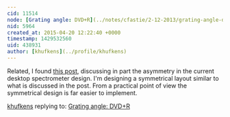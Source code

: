 ```yaml
---
cid: 11514
node: [Grating angle: DVD+R](../notes/cfastie/2-12-2013/grating-angle-dvdr)
nid: 5964
created_at: 2015-04-20 12:22:40 +0000
timestamp: 1429532560
uid: 438931
author: [khufkens](../profile/khufkens)
---
```


Related, I found [this post](http://publiclab.org/notes/stoft/03-02-2015/plab-3-spectrometer-upgrade-prototype), discussing in part the asymmetry in the current desktop spectrometer design. I'm designing a symmetrical layout similar to what is discussed in the post. From a practical point of view the symmetrical design is far easier to implement.

[khufkens](../profile/khufkens) replying to: [Grating angle: DVD+R](../notes/cfastie/2-12-2013/grating-angle-dvdr)

